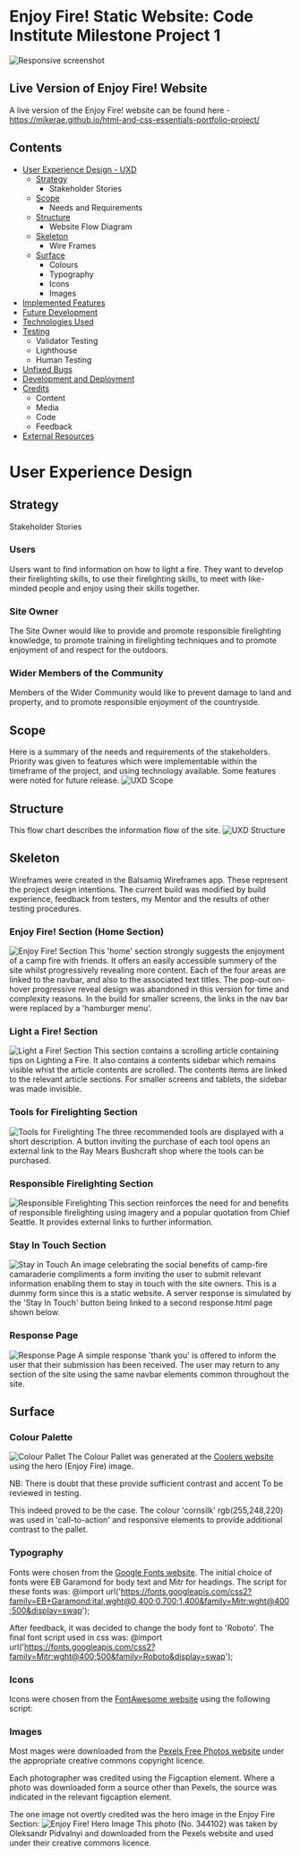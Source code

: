 # Enjoy Fire! Static Website: Code Institute Milestone Project 1
![Responsive screenshot](/assets/images/amiresponsive.png)

## Live Version of Enjoy Fire! Website
A live version of the Enjoy Fire! website can be found here - https://mikerae.github.io/html-and-css-essentials-portfolio-project/

## Contents
+ [User Experience Design - UXD](#user-experience-design "User Experience Design")
    + [Strategy](#strategy "Strategy")
        + Stakeholder Stories
    + [Scope](#scope "Scope")
        + Needs and Requirements
    + [Structure](#structure "Structure")
        + Website Flow Diagram
    + [Skeleton](#skeleton "Skeleton")
        + Wire Frames
    + [Surface](#surface "Surface")
        + Colours
        + Typography
        + Icons
        + Images
+ [Implemented Features](#implemented-features "Implemented Features")
+ [Future Development](#future-development "Future Development")
+ [Technologies Used](#technologies-used "Technologies Used")
+ [Testing](#testing "Testing")
    + Validator Testing
    + Lighthouse
    + Human Testing
+ [Unfixed Bugs](#unfixed-bugs "Unfixed Bugs")
+ [Development and Deployment](#development-and-deployment "Development and Deployment")
+ [Credits](#credits "Credits")
    - Content
    - Media
    - Code
    - Feedback
+ [External Resources](#external-resources "External Resources")

# User Experience Design

## Strategy
Stakeholder Stories

### Users
Users want to find information on how to light a fire.
They want to develop their firelighting skills, to use their firelighting skills, to meet with like-minded people and enjoy using their skills together.
### Site Owner
The Site Owner would like to provide and promote responsible firelighting knowledge, to promote training in firelighting techniques and to promote enjoyment of and respect for the outdoors.

### Wider Members of the Community
Members of the Wider Community would like to prevent damage to land and property, and to promote responsible enjoyment of the countryside.

## Scope
Here is a summary of the needs and requirements of the stakeholders. Priority was given to features which were implementable within the timeframe of the project, and using technology available. Some features were noted for future release.
![UXD Scope](/assets/images/uxd-scope.png)

## Structure
This flow chart describes the information flow of the site.
![UXD Structure](/assets/images/uxd-structure.png)

## Skeleton
Wireframes were created in the Balsamiq Wireframes app. These represent the project design intentions. The current build was modified by build experience, feedback from testers, my Mentor and the results of other testing procedures.
### Enjoy Fire! Section (Home Section)
![Enjoy Fire! Section](/assets/images/enjoyfire-home-wireframe-uxd.png)
This 'home' section strongly suggests the enjoyment of a camp fire with friends. It offers an easily accessible summery of the site whilst progressively revealing more content. Each of the four areas are linked to the navbar, and also to the associated text titles. The pop-out on-hover progressive reveal design was abandoned in this version for time and complexity reasons.
In the build for smaller screens, the links in the nav bar were replaced by a 'hamburger menu'.
### Light a Fire! Section
![Light a  Fire! Section](/assets/images/lightfire-wireframe-uxd.png)
This section contains a scrolling article containing tips on Lighting a Fire. It also contains a contents sidebar which remains visible whist the article contents are scrolled. The contents items are linked to the relevant article sections. For smaller screens and tablets, the sidebar was made invisible.
### Tools for Firelighting Section
![Tools for Firelighting](/assets/images/tools-wireframe-uxd.png)
The three recommended tools are displayed with a short description. A button inviting the purchase of each tool opens an external link to the Ray Mears Bushcraft shop where the tools can be purchased.
### Responsible Firelighting Section
![Responsible Firelighting](/assets/images/responsiblefire-wireframe-uxd.png)
This section reinforces the need for and benefits of responsible firelighting using imagery and a popular quotation from Chief Seattle. It provides external links to further information.
### Stay In Touch Section
![Stay in Touch](/assets/images/stayintouch-wireframe-uxd.png)
An image celebrating the social benefits of camp-fire camaraderie compliments a form inviting the user to submit relevant information enabling them to stay in touch with the site owners. This is a dummy form since this is a static website. A server response is simulated by the 'Stay In Touch' button being linked to a second response.html page shown below.
### Response Page
![Response Page](/assets/images/response-wireframe-uxd.png)
A simple response 'thank you' is offered to inform the user that their submission has been received. The user may return to any section of the site using the same navbar elements common throughout the site. 

## Surface
### Colour Palette
![Colour Pallet](/assets/images/colour-pallet.png)
The Colour Pallet was generated at the [Coolers website](https://coolors.co/palette/D4C2B6-C38E71-BD9792-60414A) using the hero (Enjoy Fire) image.

NB: There is doubt that these provide sufficient contrast and accent  To be reviewed in testing.

This indeed proved to be the case. The colour 'cornsilk' rgb(255,248,220) was used in 'call-to-action' and responsive elements to provide additional contrast to  the pallet.
### Typography
Fonts were chosen from the [Google Fonts website](https://fonts.google.com/).
The initial choice of fonts were EB Garamond for body text and Mitr for headings.
The script for these fonts was:
@import url('https://fonts.googleapis.com/css2?family=EB+Garamond:ital,wght@0,400;0,700;1,400&family=Mitr:wght@400;500&display=swap');

After feedback, it was decided to change the body font to 'Roboto'.
The final font script used in css was:
@import url('https://fonts.googleapis.com/css2?family=Mitr:wght@400;500&family=Roboto&display=swap');

### Icons
Icons were chosen from the [FontAwesome website](https://fontawesome.com/) using the following script:
 <script src="https://kit.fontawesome.com/7299876a46.js" crossorigin="anonymous"></script>

### Images
Most mages were downloaded from the [Pexels Free Photos website](https://www.pexels.com/search/free/) under the appropriate creative commons copyright licence.

Each photographer was credited using the Figcaption element.
Where a photo was downloaded form a source other than Pexels, the source was indicated in the relevant figcaption element.

The one image not overtly credited was the hero image in the Enjoy Fire Section:
![Enjoy Fire! Hero Image](/assets/images/hero.jpg)
This photo (No. 344102) was taken by Oleksandr Pidvalnyi and downloaded from the Pexels website  and used under their creative commons licence.